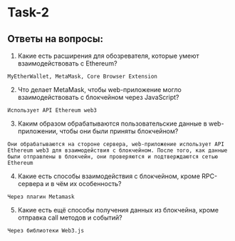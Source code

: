 # Task-2

## Ответы на вопросы:
1. Какие есть расширения для обозревателя, которые умеют взаимодействовать с Ethereum?
```
MyEtherWallet, MetaMask, Core Browser Extension
```

2. Что делает MetaMask, чтобы web-приложение могло взаимодействовать с блокчейном через JavaScript?
```
Использует API Ethereum web3
```

3. Каким образом обрабатываются пользовательские данные в web-приложении, чтобы они были приняты блокчейном?
```
Они обрабатываются на стороне сервера, web-приложение использует API Ethereum web3 для взаимодействия с блокчейном. После того, как данные были отправлены в блокчейн, они проверяются и подтверждаются сетью Ethereum
```

4. Какие есть способы взаимодействия с блокчейном, кроме RPC-сервера и в чём их особенность? 
```
Через плагин Metamask
```

5. Какие есть ещё способы получения данных из блокчейна, кроме отправка call методов и событий?
```
Через библиотеки Web3.js
```


